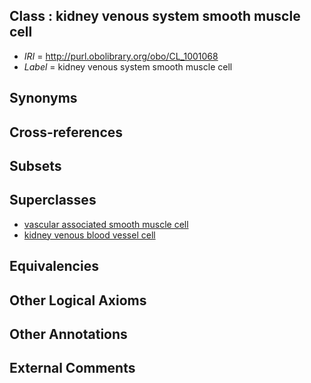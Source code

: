 
## Class : kidney venous system smooth muscle cell

 * *IRI* = http://purl.obolibrary.org/obo/CL_1001068
 * *Label* = kidney venous system smooth muscle cell

## Synonyms


## Cross-references


## Subsets


## Superclasses

 * [vascular associated smooth muscle cell](../../CL/59/CL_0000359.md)
 * [kidney venous blood vessel cell](../../CL/93/CL_1000893.md)

## Equivalencies


## Other Logical Axioms


## Other Annotations


## External Comments

